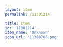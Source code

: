 ```yaml
---
layout: item
permalink: /11301214

title: Item
id: '11301214'
item_name: 'Unknown'
icon_url: '11300706.png'
---
```

